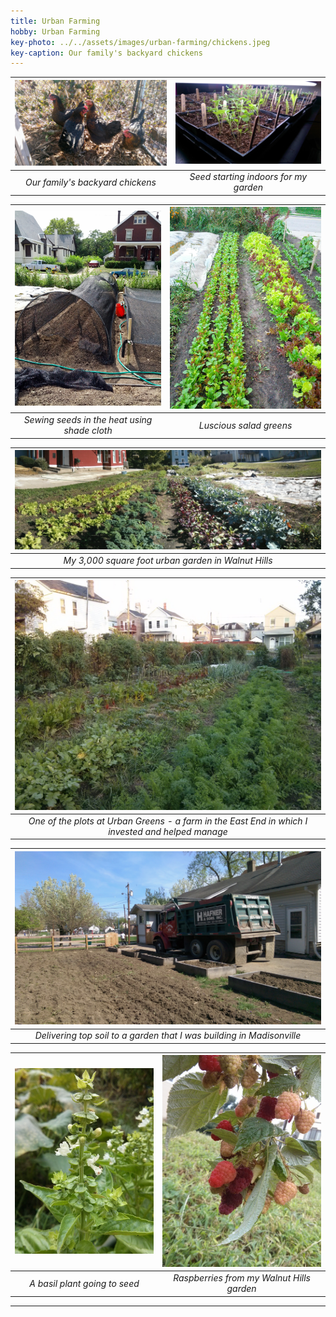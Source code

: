 ```yaml
---
title: Urban Farming
hobby: Urban Farming
key-photo: ../../assets/images/urban-farming/chickens.jpeg
key-caption: Our family's backyard chickens
---
```


| ![Chickens](../../assets/images/urban-farming/chickens.jpeg) | ![Seed starting indoors](../../assets/images/urban-farming/seed-starting.jpeg)
|:--:|:--:|
| *Our family's backyard chickens* | *Seed starting indoors for my garden* |

| ![Shade cloth hoop](../../assets/images/urban-farming/shade-cloth.jpeg) | ![Growing greens](../../assets/images/urban-farming/greens.jpeg)
|:--:|:--:|
| *Sewing seeds in the heat using shade cloth* | *Luscious salad greens* |

| ![Garden panoramic](../../assets/images/urban-farming/garden-pano.jpeg) |
|:--:|
| *My 3,000 square foot urban garden in Walnut Hills* |

| ![Urban greens](../../assets/images/urban-farming/urban-greens.jpeg) |
|:--:|
| *One of the plots at Urban Greens - a farm in the East End in which I invested and helped manage* |

| ![Madisonville garden](../../assets/images/urban-farming/hafner.jpeg) | 
|:--:|
| *Delivering top soil to a garden that I was building in Madisonville* 

| ![Basil](../../assets/images/urban-farming/basil.jpeg) | ![Raspberry](../../assets/images/urban-farming/raspberries.jpeg)
|:--:|:--:|
| *A basil plant going to seed* | *Raspberries from my Walnut Hills garden* |

---